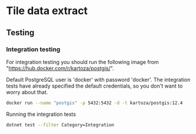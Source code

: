 # Tile data extract


## Testing



### Integration testing

For integration testing you should run the following image from "https://hub.docker.com/r/kartoza/postgis/".

Default PostgreSQL user is 'docker' with password 'docker'. The integration tests have already specified the default credentials, so you don't want to worry about that.

```sh
docker run --name "postgis" -p 5432:5432 -d -t kartoza/postgis:12.4
```

Running the integration tests

```sh
dotnet test --filter Category=Integration
```
